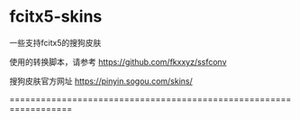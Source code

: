 # fcitx5-skins
一些支持fcitx5的搜狗皮肤

使用的转换脚本，请参考 https://github.com/fkxxyz/ssfconv

搜狗皮肤官方网址 https://pinyin.sogou.com/skins/

==================================================================
